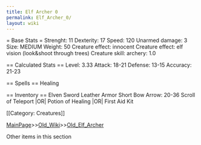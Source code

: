 ```yaml
---
title: Elf Archer 0
permalink: Elf_Archer_0/
layout: wiki
---
```

= Base Stats =
 Strenght: 11
 Dexterity: 17
 Speed: 120
 Unarmed damage: 3
 Size: MEDIUM
 Weight: 50
 Creature effect: innocent
 Creature effect: elf vision (look&amp;shoot through trees)
 Creature skill: archery: 1.0

== Calculated Stats ==
 Level: 3.33
 Attack: 18-21
 Defense: 13-15
 Accuracy: 21-23

== Spells ==
 Healing

== Inventory ==
 Elven Sword
 Leather Armor
 Short Bow
 Arrow: 20-36
 Scroll of Teleport |OR| Potion of Healing |OR| First Aid Kit

[[Category: Creatures]]

[MainPage](/keeperrl_wiki/ "wikilink")>>[Old_Wiki](/keeperrl_wiki/Old_Wiki "wikilink")>>[Old_Elf_Archer](/keeperrl_wiki/Old_Elf_Archer "wikilink")

Other items in this section
